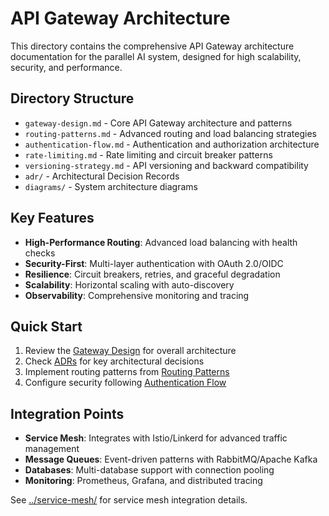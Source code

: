 # API Gateway Architecture

This directory contains the comprehensive API Gateway architecture documentation for the parallel AI system, designed for high scalability, security, and performance.

## Directory Structure

- `gateway-design.md` - Core API Gateway architecture and patterns
- `routing-patterns.md` - Advanced routing and load balancing strategies
- `authentication-flow.md` - Authentication and authorization architecture
- `rate-limiting.md` - Rate limiting and circuit breaker patterns
- `versioning-strategy.md` - API versioning and backward compatibility
- `adr/` - Architectural Decision Records
- `diagrams/` - System architecture diagrams

## Key Features

- **High-Performance Routing**: Advanced load balancing with health checks
- **Security-First**: Multi-layer authentication with OAuth 2.0/OIDC
- **Resilience**: Circuit breakers, retries, and graceful degradation
- **Scalability**: Horizontal scaling with auto-discovery
- **Observability**: Comprehensive monitoring and tracing

## Quick Start

1. Review the [Gateway Design](gateway-design.md) for overall architecture
2. Check [ADRs](adr/) for key architectural decisions
3. Implement routing patterns from [Routing Patterns](routing-patterns.md)
4. Configure security following [Authentication Flow](authentication-flow.md)

## Integration Points

- **Service Mesh**: Integrates with Istio/Linkerd for advanced traffic management
- **Message Queues**: Event-driven patterns with RabbitMQ/Apache Kafka
- **Databases**: Multi-database support with connection pooling
- **Monitoring**: Prometheus, Grafana, and distributed tracing

See [../service-mesh/](../service-mesh/) for service mesh integration details.